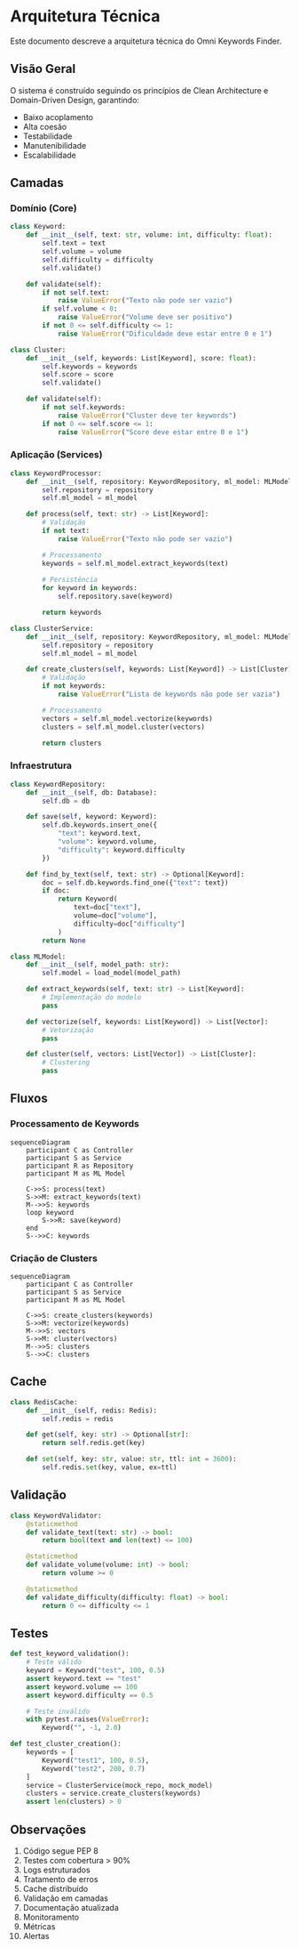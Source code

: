 # Arquitetura Técnica

Este documento descreve a arquitetura técnica do Omni Keywords Finder.

## Visão Geral

O sistema é construído seguindo os princípios de Clean Architecture e Domain-Driven Design, garantindo:

- Baixo acoplamento
- Alta coesão
- Testabilidade
- Manutenibilidade
- Escalabilidade

## Camadas

### Domínio (Core)

```python
class Keyword:
    def __init__(self, text: str, volume: int, difficulty: float):
        self.text = text
        self.volume = volume
        self.difficulty = difficulty
        self.validate()

    def validate(self):
        if not self.text:
            raise ValueError("Texto não pode ser vazio")
        if self.volume < 0:
            raise ValueError("Volume deve ser positivo")
        if not 0 <= self.difficulty <= 1:
            raise ValueError("Dificuldade deve estar entre 0 e 1")

class Cluster:
    def __init__(self, keywords: List[Keyword], score: float):
        self.keywords = keywords
        self.score = score
        self.validate()

    def validate(self):
        if not self.keywords:
            raise ValueError("Cluster deve ter keywords")
        if not 0 <= self.score <= 1:
            raise ValueError("Score deve estar entre 0 e 1")
```

### Aplicação (Services)

```python
class KeywordProcessor:
    def __init__(self, repository: KeywordRepository, ml_model: MLModel):
        self.repository = repository
        self.ml_model = ml_model

    def process(self, text: str) -> List[Keyword]:
        # Validação
        if not text:
            raise ValueError("Texto não pode ser vazio")

        # Processamento
        keywords = self.ml_model.extract_keywords(text)
        
        # Persistência
        for keyword in keywords:
            self.repository.save(keyword)

        return keywords

class ClusterService:
    def __init__(self, repository: KeywordRepository, ml_model: MLModel):
        self.repository = repository
        self.ml_model = ml_model

    def create_clusters(self, keywords: List[Keyword]) -> List[Cluster]:
        # Validação
        if not keywords:
            raise ValueError("Lista de keywords não pode ser vazia")

        # Processamento
        vectors = self.ml_model.vectorize(keywords)
        clusters = self.ml_model.cluster(vectors)

        return clusters
```

### Infraestrutura

```python
class KeywordRepository:
    def __init__(self, db: Database):
        self.db = db

    def save(self, keyword: Keyword):
        self.db.keywords.insert_one({
            "text": keyword.text,
            "volume": keyword.volume,
            "difficulty": keyword.difficulty
        })

    def find_by_text(self, text: str) -> Optional[Keyword]:
        doc = self.db.keywords.find_one({"text": text})
        if doc:
            return Keyword(
                text=doc["text"],
                volume=doc["volume"],
                difficulty=doc["difficulty"]
            )
        return None

class MLModel:
    def __init__(self, model_path: str):
        self.model = load_model(model_path)

    def extract_keywords(self, text: str) -> List[Keyword]:
        # Implementação do modelo
        pass

    def vectorize(self, keywords: List[Keyword]) -> List[Vector]:
        # Vetorização
        pass

    def cluster(self, vectors: List[Vector]) -> List[Cluster]:
        # Clustering
        pass
```

## Fluxos

### Processamento de Keywords

```mermaid
sequenceDiagram
    participant C as Controller
    participant S as Service
    participant R as Repository
    participant M as ML Model

    C->>S: process(text)
    S->>M: extract_keywords(text)
    M-->>S: keywords
    loop keyword
        S->>R: save(keyword)
    end
    S-->>C: keywords
```

### Criação de Clusters

```mermaid
sequenceDiagram
    participant C as Controller
    participant S as Service
    participant M as ML Model

    C->>S: create_clusters(keywords)
    S->>M: vectorize(keywords)
    M-->>S: vectors
    S->>M: cluster(vectors)
    M-->>S: clusters
    S-->>C: clusters
```

## Cache

```python
class RedisCache:
    def __init__(self, redis: Redis):
        self.redis = redis

    def get(self, key: str) -> Optional[str]:
        return self.redis.get(key)

    def set(self, key: str, value: str, ttl: int = 3600):
        self.redis.set(key, value, ex=ttl)
```

## Validação

```python
class KeywordValidator:
    @staticmethod
    def validate_text(text: str) -> bool:
        return bool(text and len(text) <= 100)

    @staticmethod
    def validate_volume(volume: int) -> bool:
        return volume >= 0

    @staticmethod
    def validate_difficulty(difficulty: float) -> bool:
        return 0 <= difficulty <= 1
```

## Testes

```python
def test_keyword_validation():
    # Teste válido
    keyword = Keyword("test", 100, 0.5)
    assert keyword.text == "test"
    assert keyword.volume == 100
    assert keyword.difficulty == 0.5

    # Teste inválido
    with pytest.raises(ValueError):
        Keyword("", -1, 2.0)

def test_cluster_creation():
    keywords = [
        Keyword("test1", 100, 0.5),
        Keyword("test2", 200, 0.7)
    ]
    service = ClusterService(mock_repo, mock_model)
    clusters = service.create_clusters(keywords)
    assert len(clusters) > 0
```

## Observações

1. Código segue PEP 8
2. Testes com cobertura > 90%
3. Logs estruturados
4. Tratamento de erros
5. Cache distribuído
6. Validação em camadas
7. Documentação atualizada
8. Monitoramento
9. Métricas
10. Alertas 